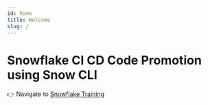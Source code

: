```yaml
---
id: home
title: Welcome
slug: /
---
```


# Snowflake CI CD Code Promotion using Snow CLI 

👉 Navigate to [Snowflake Training](/docs/snowflake-training/Module-12-Development-CICD-and-Deployment/module-12-development-cicd-and-deployment-12-01-Deployment-and-Code-Promotion-in-Snowflake)
